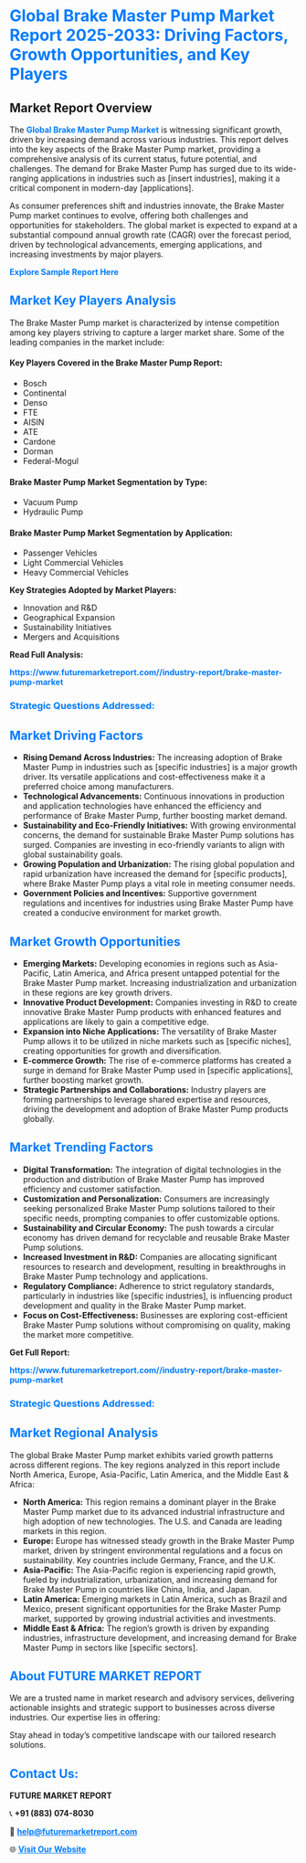 <h1 style="color: #007BFF;">Global Brake Master Pump Market Report 2025-2033: Driving Factors, Growth Opportunities, and Key Players</h1>

<section id="overview">
<h2>Market Report Overview</h2>
<p>The <a href="https://www.futuremarketreport.com//industry-report/brake-master-pump-market" style="color: #007BFF; text-decoration: none;"><strong>Global Brake Master Pump Market</strong></a> is witnessing significant growth, driven by increasing demand across various industries. This report delves into the key aspects of the Brake Master Pump market, providing a comprehensive analysis of its current status, future potential, and challenges. The demand for Brake Master Pump has surged due to its wide-ranging applications in industries such as [insert industries], making it a critical component in modern-day [applications].</p>
<p>As consumer preferences shift and industries innovate, the Brake Master Pump market continues to evolve, offering both challenges and opportunities for stakeholders. The global market is expected to expand at a substantial compound annual growth rate (CAGR) over the forecast period, driven by technological advancements, emerging applications, and increasing investments by major players.</p>
</section>

<section id="overview">
<p><a href="https://www.futuremarketreport.com//request-sample/reportId=89739" style="color: #007BFF; text-decoration: none;"><strong>Explore Sample Report Here</strong></a></p>
</section>

<section id="key-players">
<h2 style="color: #007BFF;">Market Key Players Analysis</h2>
<p>The Brake Master Pump market is characterized by intense competition among key players striving to capture a larger market share. Some of the leading companies in the market include:</p>
<h4>Key Players Covered in the Brake Master Pump Report:</h4>
<ul><li>Bosch</li><li>Continental</li><li>Denso</li><li>FTE</li><li>AISIN</li><li>ATE</li><li>Cardone</li><li>Dorman</li><li>Federal-Mogul</li></ul>
<h4>Brake Master Pump Market Segmentation by Type:</h4>
<ul><li>Vacuum Pump</li><li>Hydraulic Pump</li></ul>

<h4>Brake Master Pump Market Segmentation by Application:</h4>
<ul><li>Passenger Vehicles</li><li>Light Commercial Vehicles</li><li>Heavy Commercial Vehicles</li></ul>
<p><strong>Key Strategies Adopted by Market Players:</strong></p>
<ul>
<li>Innovation and R&D</li>
<li>Geographical Expansion</li>
<li>Sustainability Initiatives</li>
<li>Mergers and Acquisitions</li>
</ul>
</section>

<section>
<p><strong>Read Full Analysis: </strong></p><a href="https://www.futuremarketreport.com//industry-report/brake-master-pump-market" style="color: #007BFF; text-decoration: none;"><strong>https://www.futuremarketreport.com//industry-report/brake-master-pump-market</strong></a>
<h3 style="color: #007BFF;">Strategic Questions Addressed:</h3>
</section>

<section id="driving-factors">
<h2 style="color: #007BFF;">Market Driving Factors</h2>
<ul>
<li><strong>Rising Demand Across Industries:</strong> The increasing adoption of Brake Master Pump in industries such as [specific industries] is a major growth driver. Its versatile applications and cost-effectiveness make it a preferred choice among manufacturers.</li>
<li><strong>Technological Advancements:</strong> Continuous innovations in production and application technologies have enhanced the efficiency and performance of Brake Master Pump, further boosting market demand.</li>
<li><strong>Sustainability and Eco-Friendly Initiatives:</strong> With growing environmental concerns, the demand for sustainable Brake Master Pump solutions has surged. Companies are investing in eco-friendly variants to align with global sustainability goals.</li>
<li><strong>Growing Population and Urbanization:</strong> The rising global population and rapid urbanization have increased the demand for [specific products], where Brake Master Pump plays a vital role in meeting consumer needs.</li>
<li><strong>Government Policies and Incentives:</strong> Supportive government regulations and incentives for industries using Brake Master Pump have created a conducive environment for market growth.</li>
</ul>
</section>

<section id="growth-opportunities">
<h2 style="color: #007BFF;">Market Growth Opportunities</h2>
<ul>
<li><strong>Emerging Markets:</strong> Developing economies in regions such as Asia-Pacific, Latin America, and Africa present untapped potential for the Brake Master Pump market. Increasing industrialization and urbanization in these regions are key growth drivers.</li>
<li><strong>Innovative Product Development:</strong> Companies investing in R&D to create innovative Brake Master Pump products with enhanced features and applications are likely to gain a competitive edge.</li>
<li><strong>Expansion into Niche Applications:</strong> The versatility of Brake Master Pump allows it to be utilized in niche markets such as [specific niches], creating opportunities for growth and diversification.</li>
<li><strong>E-commerce Growth:</strong> The rise of e-commerce platforms has created a surge in demand for Brake Master Pump used in [specific applications], further boosting market growth.</li>
<li><strong>Strategic Partnerships and Collaborations:</strong> Industry players are forming partnerships to leverage shared expertise and resources, driving the development and adoption of Brake Master Pump products globally.</li>
</ul>
</section>

<section id="trending-factors">
<h2 style="color: #007BFF;">Market Trending Factors</h2>
<ul>
<li><strong>Digital Transformation:</strong> The integration of digital technologies in the production and distribution of Brake Master Pump has improved efficiency and customer satisfaction.</li>
<li><strong>Customization and Personalization:</strong> Consumers are increasingly seeking personalized Brake Master Pump solutions tailored to their specific needs, prompting companies to offer customizable options.</li>
<li><strong>Sustainability and Circular Economy:</strong> The push towards a circular economy has driven demand for recyclable and reusable Brake Master Pump solutions.</li>
<li><strong>Increased Investment in R&D:</strong> Companies are allocating significant resources to research and development, resulting in breakthroughs in Brake Master Pump technology and applications.</li>
<li><strong>Regulatory Compliance:</strong> Adherence to strict regulatory standards, particularly in industries like [specific industries], is influencing product development and quality in the Brake Master Pump market.</li>
<li><strong>Focus on Cost-Effectiveness:</strong> Businesses are exploring cost-efficient Brake Master Pump solutions without compromising on quality, making the market more competitive.</li>
</ul>
</section>

<section>
<p><strong>Get Full Report: </strong></p><a href="https://www.futuremarketreport.com//industry-report/brake-master-pump-market" style="color: #007BFF; text-decoration: none;"><strong>https://www.futuremarketreport.com//industry-report/brake-master-pump-market</strong></a>
<h3 style="color: #007BFF;">Strategic Questions Addressed:</h3>
</section>


<section id="regional-analysis">
<h2 style="color: #007BFF;">Market Regional Analysis</h2>
<p>The global Brake Master Pump market exhibits varied growth patterns across different regions. The key regions analyzed in this report include North America, Europe, Asia-Pacific, Latin America, and the Middle East & Africa:</p>
<ul>
<li><strong>North America:</strong> This region remains a dominant player in the Brake Master Pump market due to its advanced industrial infrastructure and high adoption of new technologies. The U.S. and Canada are leading markets in this region.</li>
<li><strong>Europe:</strong> Europe has witnessed steady growth in the Brake Master Pump market, driven by stringent environmental regulations and a focus on sustainability. Key countries include Germany, France, and the U.K.</li>
<li><strong>Asia-Pacific:</strong> The Asia-Pacific region is experiencing rapid growth, fueled by industrialization, urbanization, and increasing demand for Brake Master Pump in countries like China, India, and Japan.</li>
<li><strong>Latin America:</strong> Emerging markets in Latin America, such as Brazil and Mexico, present significant opportunities for the Brake Master Pump market, supported by growing industrial activities and investments.</li>
<li><strong>Middle East & Africa:</strong> The region’s growth is driven by expanding industries, infrastructure development, and increasing demand for Brake Master Pump in sectors like [specific sectors].</li>
</ul>
</section>

<footer>
<h2 style="color: #007BFF;">About FUTURE MARKET REPORT</h2>
<p>We are a trusted name in market research and advisory services, delivering actionable insights and strategic support to businesses across diverse industries. Our expertise lies in offering:</p>

<p>Stay ahead in today’s competitive landscape with our tailored research solutions.</p>

<h2 style="color: #007BFF;">Contact Us:</h2>
<p><strong>FUTURE MARKET REPORT</strong></p>
<p>📞 <strong>+91 (883) 074-8030</strong></p>
<p>📧 <strong><a href="mailto:help@futuremarketreport.com" style="color: #007BFF;">help@futuremarketreport.com</a></strong></p>
<p>🌐 <strong><a href="https://www.futuremarketreport.com/" style="color: #007BFF;">Visit Our Website</a></strong></p>
</footer>